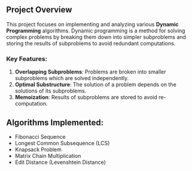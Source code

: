 ## Project Overview

This project focuses on implementing and analyzing various **Dynamic Programming** algorithms. Dynamic programming is a method for solving complex problems by breaking them down into simpler subproblems and storing the results of subproblems to avoid redundant computations.

### Key Features:
1. **Overlapping Subproblems**: Problems are broken into smaller subproblems which are solved independently.
2. **Optimal Substructure**: The solution of a problem depends on the solutions of its subproblems.
3. **Memoization**: Results of subproblems are stored to avoid re-computation.

## Algorithms Implemented:
- Fibonacci Sequence
- Longest Common Subsequence (LCS)
- Knapsack Problem
- Matrix Chain Multiplication
- Edit Distance (Levenshtein Distance)